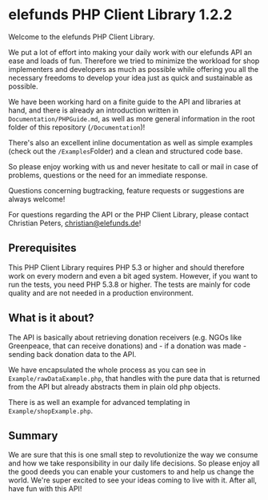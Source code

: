 elefunds PHP Client Library 1.2.2
=================================

Welcome to the elefunds PHP Client Library.

We put a lot of effort into making your daily work with our elefunds API an ease and loads of fun.
Therefore we tried to minimize the workload for shop implementers and developers as much as possible 
while offering you all the necessary freedoms to develop your idea just as quick and sustainable as possible.

We have been working hard on a finite guide to the API and libraries at hand, and there is already an introduction written in
`Documentation/PHPGuide.md`, as well as more general information in the root folder of this repository (`/Documentation`)!

There's also an excellent inline documentation as well as simple examples (check out the `/Examples`Folder)
and a clean and structured code base.

So please enjoy working with us and never hesitate to call or mail in case of problems, questions or the need for an immediate response.

Questions concerning bugtracking, feature requests or suggestions are always welcome!

For questions regarding the API or the PHP Client Library, please contact Christian Peters, <christian@elefunds.de>!


Prerequisites
-------------

This PHP Client Library requires PHP 5.3 or higher and should therefore work on every modern and even a bit aged system.
However, if you want to run the tests, you need PHP 5.3.8 or higher. The tests are mainly for code quality and are not
needed in a production environment.


What is it about?
-----------------

The API is basically about retrieving donation receivers (e.g. NGOs like Greenpeace, that can receive donations) and -
if a donation was made - sending back donation data to the API.

We have encapsulated the whole process as you can see in `Example/rawDataExample.php`, that handles with the pure
data that is returned from the API but already abstracts them in plain old php objects.

There is as well an example for advanced templating in `Example/shopExample.php`.


Summary
-------

We are sure that this is one small step to revolutionize the way we consume and 
how we take responsibility in our daily life decisions.
So please enjoy all the good deeds you can enable your customers to and help us change the world.
We're super excited to see your ideas coming to live with it.
After all, have fun with this API!
